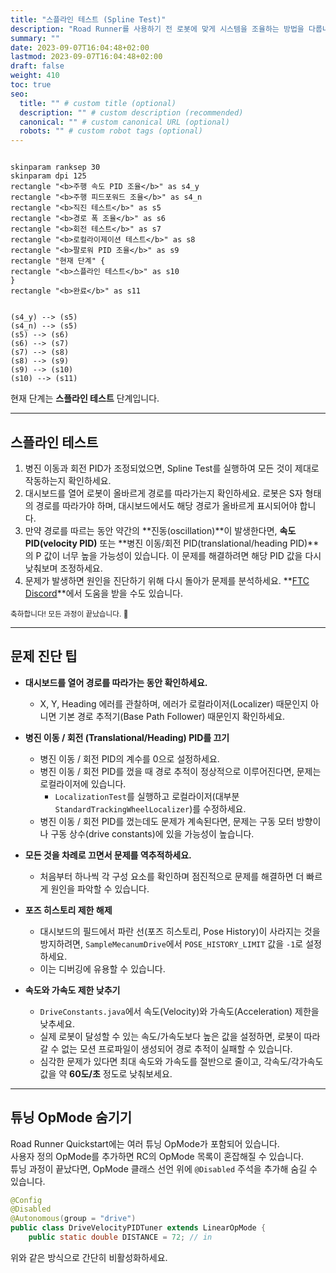 ```yaml
---
title: "스플라인 테스트 (Spline Test)"
description: "Road Runner를 사용하기 전 로봇에 맞게 시스템을 조율하는 방법을 다룹니다."
summary: ""
date: 2023-09-07T16:04:48+02:00
lastmod: 2023-09-07T16:04:48+02:00
draft: false
weight: 410
toc: true
seo:
  title: "" # custom title (optional)
  description: "" # custom description (recommended)
  canonical: "" # custom canonical URL (optional)
  robots: "" # custom robot tags (optional)
---
```


```kroki {type=PlantUML}

skinparam ranksep 30
skinparam dpi 125
rectangle "<b>주행 속도 PID 조율</b>" as s4_y
rectangle "<b>주행 피드포워드 조율</b>" as s4_n
rectangle "<b>직진 테스트</b>" as s5
rectangle "<b>경로 폭 조율</b>" as s6
rectangle "<b>회전 테스트</b>" as s7
rectangle "<b>로컬라이제이션 테스트</b>" as s8
rectangle "<b>팔로워 PID 조율</b>" as s9
rectangle "현재 단계" {
rectangle "<b>스플라인 테스트</b>" as s10
}
rectangle "<b>완료</b>" as s11


(s4_y) --> (s5)
(s4_n) --> (s5)
(s5) --> (s6)
(s6) --> (s7)
(s7) --> (s8)
(s8) --> (s9)
(s9) --> (s10)
(s10) --> (s11)
```
현재 단계는 **스플라인 테스트** 단계입니다.

---

## 스플라인 테스트

1. 병진 이동과 회전 PID가 조정되었으면, Spline Test를 실행하여 모든 것이 제대로 작동하는지 확인하세요.
2. 대시보드를 열어 로봇이 올바르게 경로를 따라가는지 확인하세요. 로봇은 S자 형태의 경로를 따라가야 하며, 대시보드에서도 해당 경로가 올바르게 표시되어야 합니다.
3. 만약 경로를 따르는 동안 약간의 **진동(oscillation)**이 발생한다면, **속도 PID(velocity PID)** 또는 **병진 이동/회전 PID(translational/heading PID)**의 P 값이 너무 높을 가능성이 있습니다. 이 문제를 해결하려면 해당 PID 값을 다시 낮춰보며 조정하세요.
4. 문제가 발생하면 원인을 진단하기 위해 다시 돌아가 문제를 분석하세요. **[FTC Discord](https://discord.gg/first-tech-challenge)**에서 도움을 받을 수도 있습니다.


<small> 축하합니다! 모든 과정이 끝났습니다. 🎉 </small>

---

## 문제 진단 팁

- **대시보드를 열어 경로를 따라가는 동안 확인하세요.**
    - X, Y, Heading 에러를 관찰하며, 에러가 로컬라이저(Localizer) 때문인지 아니면 기본 경로 추적기(Base Path Follower) 때문인지 확인하세요.

- **병진 이동 / 회전 (Translational/Heading) PID를 끄기**
    - 병진 이동 / 회전 PID의 계수를 0으로 설정하세요.
    - 병진 이동 / 회전 PID를 껐을 때 경로 추적이 정상적으로 이루어진다면, 문제는 로컬라이저에 있습니다.
        - `LocalizationTest`를 실행하고 로컬라이저(대부분 `StandardTrackingWheelLocalizer`)를 수정하세요.
    - 병진 이동 / 회전 PID를 껐는데도 문제가 계속된다면, 문제는 구동 모터 방향이나 구동 상수(drive constants)에 있을 가능성이 높습니다.

- **모든 것을 차례로 끄면서 문제를 역추적하세요.**
    - 처음부터 하나씩 각 구성 요소를 확인하며 점진적으로 문제를 해결하면 더 빠르게 원인을 파악할 수 있습니다.

- **포즈 히스토리 제한 해제**
    - 대시보드의 필드에서 파란 선(포즈 히스토리, Pose History)이 사라지는 것을 방지하려면, `SampleMecanumDrive`에서 `POSE_HISTORY_LIMIT` 값을 `-1`로 설정하세요.
    - 이는 디버깅에 유용할 수 있습니다.

- **속도와 가속도 제한 낮추기**
    - `DriveConstants.java`에서 속도(Velocity)와 가속도(Acceleration) 제한을 낮추세요.
    - 실제 로봇이 달성할 수 있는 속도/가속도보다 높은 값을 설정하면, 로봇이 따라갈 수 없는 모션 프로파일이 생성되어 경로 추적이 실패할 수 있습니다.
    - 심각한 문제가 있다면 최대 속도와 가속도를 절반으로 줄이고, 각속도/각가속도 값을 약 **60도/초** 정도로 낮춰보세요.

---

## 튜닝 OpMode 숨기기

Road Runner Quickstart에는 여러 튜닝 OpMode가 포함되어 있습니다.  
사용자 정의 OpMode를 추가하면 RC의 OpMode 목록이 혼잡해질 수 있습니다.  
튜닝 과정이 끝났다면, OpMode 클래스 선언 위에 `@Disabled` 주석을 추가해 숨길 수 있습니다.

```java {hl_lines=[2]}
@Config
@Disabled
@Autonomous(group = "drive")
public class DriveVelocityPIDTuner extends LinearOpMode {
    public static double DISTANCE = 72; // in
```

위와 같은 방식으로 간단히 비활성화하세요.